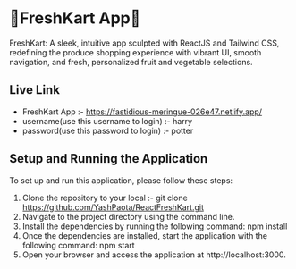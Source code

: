 # 🚀FreshKart App🚀
FreshKart: A sleek, intuitive app sculpted with ReactJS and Tailwind CSS, redefining the produce shopping experience with vibrant UI,
smooth navigation, and fresh, personalized fruit and vegetable selections.

## Live Link
* FreshKart App :- https://fastidious-meringue-026e47.netlify.app/
* username(use this username to login) :- harry
* password(use this password to login) :- potter

## Setup and Running the Application
To set up and run this application, please follow these steps:

1. Clone the repository to your local :- git clone https://github.com/YashPaota/ReactFreshKart.git  
2. Navigate to the project directory using the command line.  
3. Install the dependencies by running the following command: npm install  
4. Once the dependencies are installed, start the application with the following command: npm start 
5. Open your browser and access the application at http://localhost:3000.  
  

